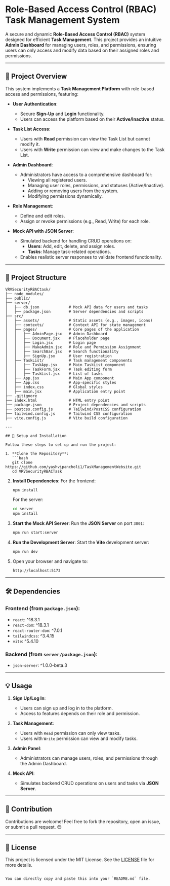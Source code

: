 # Role-Based Access Control (RBAC) Task Management System

A secure and dynamic **Role-Based Access Control (RBAC)** system designed for efficient **Task Management**. This project provides an intuitive **Admin Dashboard** for managing users, roles, and permissions, ensuring users can only access and modify data based on their assigned roles and permissions.

---

## 📘 Project Overview

This system implements a **Task Management Platform** with role-based access and permissions, featuring:

- **User Authentication**:
  - Secure **Sign-Up** and **Login** functionality.
  - Users can access the platform based on their **Active/Inactive** status.

- **Task List Access**:
  - Users with **Read** permission can view the Task List but cannot modify it.
  - Users with **Write** permission can view and make changes to the Task List.

- **Admin Dashboard**:
  - Administrators have access to a comprehensive dashboard for:
    - Viewing all registered users.
    - Managing user roles, permissions, and statuses (Active/Inactive).
    - Adding or removing users from the system.
    - Modifying permissions dynamically.

- **Role Management**:
  - Define and edit roles.
  - Assign or revoke permissions (e.g., Read, Write) for each role.

- **Mock API with JSON Server**:
  - Simulated backend for handling CRUD operations on:
    - **Users**: Add, edit, delete, and assign roles.
    - **Tasks**: Manage task-related operations.
  - Enables realistic server responses to validate frontend functionality.

---

## 📂 Project Structure

```plaintext
VRVSecurityRBACtask/
├── node_modules/
├── public/
├── server/
│   ├── db.json             # Mock API data for users and tasks
│   ├── package.json        # Server dependencies and scripts
├── src/
│   ├── assets/             # Static assets (e.g., images, icons)
│   ├── contexts/           # Context API for state management
│   ├── pages/              # Core pages of the application
│   │   ├── AdminPage.jsx   # Admin Dashboard
│   │   ├── Document.jsx    # Placeholder page
│   │   ├── Login.jsx       # Login page
│   │   ├── MakeAdmin.jsx   # Role and Permission Assignment
│   │   ├── SearchBar.jsx   # Search functionality
│   │   ├── SignUp.jsx      # User registration
│   ├── TaskList/           # Task management components
│   │   ├── TaskApp.jsx     # Main TaskList component
│   │   ├── TaskForm.jsx    # Task editing form
│   │   ├── TaskList.jsx    # List of tasks
│   ├── App.jsx             # Main App component
│   ├── App.css             # App-specific styles
│   ├── index.css           # Global styles
│   ├── main.jsx            # Application entry point
├── .gitignore
├── index.html              # HTML entry point
├── package.json            # Project dependencies and scripts
├── postcss.config.js       # Tailwind/PostCSS configuration
├── tailwind.config.js      # Tailwind CSS configuration
├── vite.config.js          # Vite build configuration

---

## 🚀 Setup and Installation

Follow these steps to set up and run the project:

1. **Clone the Repository**:
   ```bash
   git clone https://github.com/yashvipancholi1/TaskManagementWebsite.git
   cd VRVSecurityRBACTask
   ```

2. **Install Dependencies**:
   For the frontend:
   ```bash
   npm install
   ```

   For the server:
   ```bash
   cd server
   npm install
   ```

3. **Start the Mock API Server**:
   Run the **JSON Server** on port `3001`:
   ```bash
   npm run start:server
   ```

4. **Run the Development Server**:
   Start the **Vite** development server:
   ```bash
   npm run dev
   ```

5. Open your browser and navigate to:
   ```
   http://localhost:5173
   ```

---

## 🛠 Dependencies

### Frontend (from `package.json`):
- `react`: ^18.3.1
- `react-dom`: ^18.3.1
- `react-router-dom`: ^7.0.1
- `tailwindcss`: ^3.4.15
- `vite`: ^5.4.10

### Backend (from `server/package.json`):
- `json-server`: ^1.0.0-beta.3

---

## 💡 Usage

1. **Sign Up/Log In**:
   - Users can sign up and log in to the platform.
   - Access to features depends on their role and permission.

2. **Task Management**:
   - Users with `Read` permission can only view tasks.
   - Users with `Write` permission can view and modify tasks.

3. **Admin Panel**:
   - Administrators can manage users, roles, and permissions through the Admin Dashboard.

4. **Mock API**:
   - Simulates backend CRUD operations on users and tasks via **JSON Server**.

---

## 🧩 Contribution

Contributions are welcome! Feel free to fork the repository, open an issue, or submit a pull request. 😊

---

## 📝 License

This project is licensed under the MIT License. See the [LICENSE](LICENSE) file for more details.
```

You can directly copy and paste this into your `README.md` file.